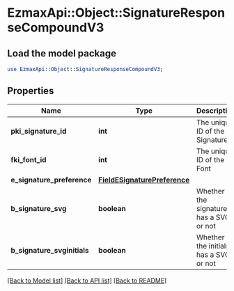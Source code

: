 # EzmaxApi::Object::SignatureResponseCompoundV3

## Load the model package
```perl
use EzmaxApi::Object::SignatureResponseCompoundV3;
```

## Properties
Name | Type | Description | Notes
------------ | ------------- | ------------- | -------------
**pki_signature_id** | **int** | The unique ID of the Signature | 
**fki_font_id** | **int** | The unique ID of the Font | 
**e_signature_preference** | [**FieldESignaturePreference**](FieldESignaturePreference.md) |  | 
**b_signature_svg** | **boolean** | Whether the signature has a SVG or not | 
**b_signature_svginitials** | **boolean** | Whether the initials has a SVG or not | 

[[Back to Model list]](../README.md#documentation-for-models) [[Back to API list]](../README.md#documentation-for-api-endpoints) [[Back to README]](../README.md)



